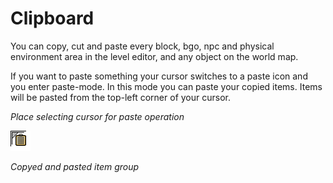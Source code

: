 # Clipboard

You can copy, cut and paste every block, bgo, npc and physical
environment area in the level editor, and any object on the
world map.

If you want to paste something your cursor switches to a paste
icon and you enter paste-mode. In this mode you can paste your
copied items. Items will be pasted from the top-left corner of
your cursor.



_Place selecting cursor for paste operation_

![PasteCursor](screenshots/Interface/cur_pasta.png)


_Copyed and pasted item group_

<ImageZoom 
  alt="Copy"
  url="screenshots/LevelEditing/Copy.png" 
  :border="true"
/>

